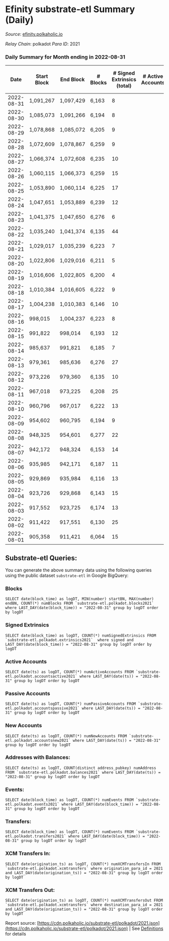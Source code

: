 # Efinity substrate-etl Summary (Daily)

_Source_: [efinity.polkaholic.io](https://efinity.polkaholic.io)

*Relay Chain*: polkadot
*Para ID*: 2021



### Daily Summary for Month ending in 2022-08-31


| Date | Start Block | End Block | # Blocks | # Signed Extrinsics (total) | # Active Accounts | # Passive | # New | # Addresses with Balances | # Events | # Transfers | # XCM Transfers In | # XCM Transfers Out | Issues | 
| ---- | ----------- | --------- | -------- | --------------------------- | ----------------- | --------- | ----- | ------------------------- | -------- | ----------- | ------------------ | ------------------- | ------ |
| 2022-08-31 | 1,091,267 | 1,097,429 | 6,163 | 8 |  |  |  | 15,549 | 18,542 |   |   |   |  |
| 2022-08-30 | 1,085,073 | 1,091,266 | 6,194 | 8 |  |  |  | 15,549 | 18,630 |   |   |   |  |
| 2022-08-29 | 1,078,868 | 1,085,072 | 6,205 | 9 |  |  |  | 15,549 | 18,669 | 2 ($4.92) |   |   |  |
| 2022-08-28 | 1,072,609 | 1,078,867 | 6,259 | 9 |  |  |  | 15,548 | 18,838 | 2 ($143.63) |   |   |  |
| 2022-08-27 | 1,066,374 | 1,072,608 | 6,235 | 10 |  |  |  | 15,546 | 18,764 |   |   |   |  |
| 2022-08-26 | 1,060,115 | 1,066,373 | 6,259 | 15 |  |  |  | 15,546 | 18,873 | 4 ($0.68) |   |   |  |
| 2022-08-25 | 1,053,890 | 1,060,114 | 6,225 | 17 |  |  |  | 15,545 | 18,760 | 2 ($0.57) |   |   |  |
| 2022-08-24 | 1,047,651 | 1,053,889 | 6,239 | 12 |  |  |  | 15,545 | 18,796 | 3 ($46.43) |   |   |  |
| 2022-08-23 | 1,041,375 | 1,047,650 | 6,276 | 6 |  |  |  | 15,544 | 18,874 | 2 ($3.81) |   |   |  |
| 2022-08-22 | 1,035,240 | 1,041,374 | 6,135 | 44 |  |  |  | 15,544 | 18,678 | 5 ($17.44) |   |   |  |
| 2022-08-21 | 1,029,017 | 1,035,239 | 6,223 | 7 |  |  |  | 15,541 | 18,715 |   |   |   |  |
| 2022-08-20 | 1,022,806 | 1,029,016 | 6,211 | 5 |  |  |  | 15,541 | 18,673 |   |   |   |  |
| 2022-08-19 | 1,016,606 | 1,022,805 | 6,200 | 4 |  |  |  | 15,541 | 18,635 |   |   |   |  |
| 2022-08-18 | 1,010,384 | 1,016,605 | 6,222 | 9 |  |  |  | 15,541 | 18,721 |   |   |   |  |
| 2022-08-17 | 1,004,238 | 1,010,383 | 6,146 | 10 |  |  |  | 15,541 | 18,493 |   |   |   |  |
| 2022-08-16 | 998,015 | 1,004,237 | 6,223 | 8 |  |  |  | 15,541 | 18,719 |   |   |   |  |
| 2022-08-15 | 991,822 | 998,014 | 6,193 | 12 |  |  |  | 15,541 | 18,645 | 1 ($3.85) |   |   |  |
| 2022-08-14 | 985,637 | 991,821 | 6,185 | 7 |  |  |  | 15,541 | 18,610 | 2 ($299.26) |   |   |  |
| 2022-08-13 | 979,361 | 985,636 | 6,276 | 27 |  |  |  | 15,538 | 18,949 | 4 ($423.84) |   |   |  |
| 2022-08-12 | 973,226 | 979,360 | 6,135 | 10 |  |  |  | 15,538 | 18,464 | 2 ($0.57) |   |   |  |
| 2022-08-11 | 967,018 | 973,225 | 6,208 | 25 |  |  |  | 15,538 | 18,730 | 1 ($0.002) |   |   |  |
| 2022-08-10 | 960,796 | 967,017 | 6,222 | 13 |  |  |  | 15,538 | 18,734 | 1 ($91.14) |   |   |  |
| 2022-08-09 | 954,602 | 960,795 | 6,194 | 9 |  |  |  | 15,538 | 18,634 | 1 ($0.19) |   |   |  |
| 2022-08-08 | 948,325 | 954,601 | 6,277 | 22 |  |  |  | 15,537 | 18,938 | 1 ($4.08) |   |   |  |
| 2022-08-07 | 942,172 | 948,324 | 6,153 | 14 |  |  |  | 15,537 | 18,529 |   |   |   |  |
| 2022-08-06 | 935,985 | 942,171 | 6,187 | 11 |  |  |  | 15,537 | 18,620 | 1 ($41.73) |   |   |  |
| 2022-08-05 | 929,869 | 935,984 | 6,116 | 13 |  |  |  | 15,536 | 18,421 | 1 ($17.32) |   |   |  |
| 2022-08-04 | 923,726 | 929,868 | 6,143 | 15 |  |  |  | 15,535 | 18,505 | 1 ($0.02) |   |   |  |
| 2022-08-03 | 917,552 | 923,725 | 6,174 | 13 |  |  |  | 15,535 | 18,584 |   |   |   |  |
| 2022-08-02 | 911,422 | 917,551 | 6,130 | 25 |  |  |  | 15,535 | 18,525 | 1 ($0.02) |   |   |  |
| 2022-08-01 | 905,358 | 911,421 | 6,064 | 15 |  |  |  | 15,535 | 18,268 | 2 ($178.39) |   |   |  |

## Substrate-etl Queries:
You can generate the above summary data using the following queries using the public dataset `substrate-etl` in Google BigQuery:


### Blocks
```
SELECT date(block_time) as logDT, MIN(number) startBN, MAX(number) endBN, COUNT(*) numBlocks FROM `substrate-etl.polkadot.blocks2021`  where LAST_DAY(date(block_time)) = "2022-08-31" group by logDT order by logDT
```


### Signed Extrinsics
```
SELECT date(block_time) as logDT, COUNT(*) numSignedExtrinsics FROM `substrate-etl.polkadot.extrinsics2021`  where signed and LAST_DAY(date(block_time)) = "2022-08-31" group by logDT order by logDT
```


### Active Accounts
```
SELECT date(ts) as logDT, COUNT(*) numActiveAccounts FROM `substrate-etl.polkadot.accountsactive2021` where LAST_DAY(date(ts)) = "2022-08-31" group by logDT order by logDT
```


### Passive Accounts
```
SELECT date(ts) as logDT, COUNT(*) numPassiveAccounts FROM `substrate-etl.polkadot.accountspassive2021` where LAST_DAY(date(ts)) = "2022-08-31" group by logDT order by logDT
```


### New Accounts
```
SELECT date(ts) as logDT, COUNT(*) numNewAccounts FROM `substrate-etl.polkadot.accountsnew2021` where LAST_DAY(date(ts)) = "2022-08-31" group by logDT order by logDT
```


### Addresses with Balances:
```
SELECT date(ts) as logDT, COUNT(distinct address_pubkey) numAddress FROM `substrate-etl.polkadot.balances2021` where LAST_DAY(date(ts)) = "2022-08-31" group by logDT order by logDT
```


### Events:
```
SELECT date(block_time) as logDT, COUNT(*) numEvents FROM `substrate-etl.polkadot.events2021` where LAST_DAY(date(block_time)) = "2022-08-31" group by logDT order by logDT
```


### Transfers:
```
SELECT date(block_time) as logDT, COUNT(*) numEvents FROM `substrate-etl.polkadot.transfers2021` where LAST_DAY(date(block_time)) = "2022-08-31" group by logDT order by logDT
```


### XCM Transfers In:
```
SELECT date(origination_ts) as logDT, COUNT(*) numXCMTransfersIn FROM `substrate-etl.polkadot.xcmtransfers` where origination_para_id = 2021 and LAST_DAY(date(origination_ts)) = "2022-08-31" group by logDT order by logDT
```


### XCM Transfers Out:
```
SELECT date(origination_ts) as logDT, COUNT(*) numXCMTransfersOut FROM `substrate-etl.polkadot.xcmtransfers` where destination_para_id = 2021 and LAST_DAY(date(origination_ts)) = "2022-08-31" group by logDT order by logDT
```



Report source: [https://cdn.polkaholic.io/substrate-etl/polkadot/2021.json](https://cdn.polkaholic.io/substrate-etl/polkadot/2021.json) | See [Definitions](/DEFINITIONS.md) for details
